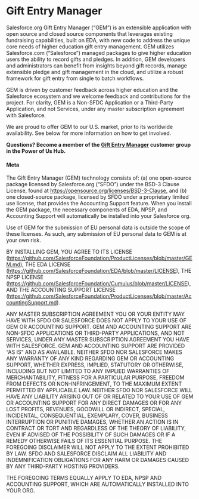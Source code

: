 # Gift Entry Manager

Salesforce.org Gift Entry Manager (“GEM”) is an extensible application with open source and closed source components that leverages existing fundraising capabilities, built on EDA, with new code to address the unique core needs of higher education gift entry management. GEM utilizes Salesforce.com (“Salesforce”) managed packages to give higher education users the ability to record gifts and pledges. In addition, GEM developers and administrators can benefit from insights beyond gift records, manage extensible pledge and gift management in the cloud, and utilize a robust framework for gift entry from single to batch workflows.

GEM is driven by customer feedback across higher education and the Salesforce ecosystem and we welcome feedback and contributions for the project.  For clarity, GEM is a Non-SFDC Application or a Third-Party Application, and not Services, under any master subscription agreement with Salesforce.

We are proud to offer GEM to our U.S. market, prior to its worldwide availability. See below for more information on how to get involved.

**Questions? Become a member of the [Gift Entry Manager](https://powerofus.force.com/s/topic/0TO1E000000VcE0WAK/gift-entry-manager) customer group in the Power of Us Hub.**

#### Meta

The Gift Entry Manager (GEM) technology consists of: (a) one open-source  package licensed by Salesforce.org (“SFDO”) under the BSD-3 Clause License, found at https://opensource.org/licenses/BSD-3-Clause, and (b) one closed-source package, licensed by SFDO under a proprietary limited use license, that provides the Accounting Support feature.  When you install the GEM package, the necessary components of EDA, NPSP, and Accounting Support will automatically be installed into your Salesforce org.

Use of GEM for the submission of EU personal data is outside the scope of these licenses. As such, any submission of EU personal data to GEM is at your own risk.

BY INSTALLING GEM, YOU AGREE TO ITS LICENSE (https://github.com/SalesforceFoundation/ProductLicenses/blob/master/GEM.md), THE EDA LICENSE (https://github.com/SalesforceFoundation/EDA/blob/master/LICENSE), THE NPSP LICENSE (https://github.com/SalesforceFoundation/Cumulus/blob/master/LICENSE), AND THE ACCOUNTING SUPPORT LICENSE (https://github.com/SalesforceFoundation/ProductLicenses/blob/master/AccountingSupport.md).

ANY MASTER SUBSCRIPTION AGREEMENT YOU OR YOUR ENTITY MAY HAVE WITH SFDO OR SALESFORCE DOES NOT APPLY TO YOUR USE OF GEM OR ACCOUNTING SUPPORT.  GEM AND ACCOUNTING SUPPORT ARE NON-SFDC APPLICATIONS OR THIRD-PARTY APPLICATIONS, AND NOT SERVICES, UNDER ANY MASTER SUBSCRIPTION AGREEMENT YOU HAVE WITH SALESFORCE. GEM AND ACCOUNTING SUPPORT ARE PROVIDED “AS IS” AND AS AVAILABLE. NEITHER SFDO NOR SALESFORCE MAKES ANY WARRANTY OF ANY KIND REGARDING GEM OR ACCOUNTING SUPPORT, WHETHER EXPRESS, IMPLIED, STATUTORY OR OTHERWISE, INCLUDING BUT NOT LIMITED TO ANY IMPLIED WARRANTIES OF MERCHANTABILITY, FITNESS FOR A PARTICULAR PURPOSE, FREEDOM FROM DEFECTS OR NON-INFRINGEMENT, TO THE MAXIMUM EXTENT PERMITTED BY APPLICABLE LAW. NEITHER SFDO NOR SALESFORCE WILL HAVE ANY LIABILITY ARISING OUT OF OR RELATED TO YOUR USE OF GEM OR ACCOUNTING SUPPORT FOR ANY DIRECT DAMAGES OR FOR ANY LOST PROFITS, REVENUES, GOODWILL OR INDIRECT, SPECIAL, INCIDENTAL, CONSEQUENTIAL, EXEMPLARY, COVER, BUSINESS INTERRUPTION OR PUNITIVE DAMAGES, WHETHER AN ACTION IS IN CONTRACT OR TORT AND REGARDLESS OF THE THEORY OF LIABILITY, EVEN IF ADVISED OF THE POSSIBILITY OF SUCH DAMAGES OR IF A REMEDY OTHERWISE FAILS OF ITS ESSENTIAL PURPOSE. THE FOREGOING DISCLAIMER WILL NOT APPLY TO THE EXTENT PROHIBITED BY LAW. SFDO AND SALESFORCE DISCLAIM ALL LIABILITY AND INDEMNIFICATION OBLIGATIONS FOR ANY HARM OR DAMAGES CAUSED BY ANY THIRD-PARTY HOSTING PROVIDERS.

THE FOREGOING TERMS EQUALLY APPLY TO EDA, NPSP AND ACCOUNTING SUPPORT, WHICH ARE AUTOMATICALLY INSTALLED INTO YOUR ORG.
